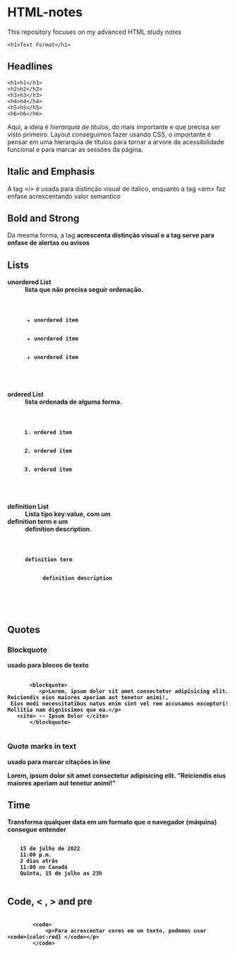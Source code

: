 # HTML-notes
<p>This repository focuses on my advanced HTML study notes</p>

    <h1>Text Format</h1>

<h2>Headlines</h2>

    <h1>h1</h1>
    <h2>h2</h2>
    <h3>h3</h3>
    <h4>h4</h4>
    <h5>h5</h5>
    <h6>h6</h6>

<p>Aqui, a ideia é <em>hierarquia de titulos</em>, do mais importante e que precisa ser visto primeiro. Layout conseguimos fazer usando CSS, o importante é pensar em uma hierarquia de titulos para tornar a arvore de acessibilidade funcional e para marcar as sessões da página.</p>

<h2>Italic and Emphasis</h2>

<p> A tag  &lt;i&gt; é usada para distinção visual de italico, enquanto a tag  &lt;em&gt; faz enfase acrescentando valor semantico</p>

<h2>Bold and Strong</h2>

<p>Da mesma forma, a tag <b> acrescenta distinção visual e a tag <strong> serve para enfase de alertas ou avisos</p>

<h2>Lists</h2>

<dl>
    <dt>unordered List</dt>
    <dd>lista que não precisa seguir ordenação.
        <code>
            <ul>
                <li>unordered item</li>
                <li>unordered item</li>
                <li>unordered item</li>
            </ul>
        </code>    
    </dd>
    <dt>ordered List</dt>
    <dd>lista ordenada de alguma forma.
        <code>
            <ol>
                <li>ordered item</li>
                <li>ordered item</li>
                <li>ordered item</li>
            </ol>
        </code>
    </dd>
    <dt>definition List</dt>
    <dd>Lista tipo key:value, com um <dt> definition term e um <dd> definition description.
        <code>
            <dl>
                <dt>definition term</dt>
                <dd>definition description</dd>
            </dl>
        </code>
</dl>

<h2>Quotes</h2>

<h3>Blockquote</h3>
<p>usado para blocos de texto</p>

<pre>
    <code>
       &lt;blockquote&gt;
          &lt;p&gt;Lorem, ipsum dolor sit amet consectetur adipisicing elit. Reiciendis eius maiores aperiam aut tenetur animi!,<br> Eius modi necessitatibus natus enim sint vel rem accusamus excepturi! Mollitia nam dignissimos quo ea.&lt;/p&gt;
   &lt;cite&gt; -- Ipsum Dolor &lt;/cite&gt;
       &lt;/blockquote&gt;
    </code>
</pre>

<h3>Quote marks in text</h3>

<p>usado para marcar citações in line</p>
<p>Lorem, ipsum dolor sit amet consectetur adipisicing elit. <q>Reiciendis eius maiores aperiam aut tenetur animi!</q></p>

<h2>Time</h2>
<p>Transforma qualquer data em um formato que o navegador (máquina) consegue entender</p>

<code>
    <time datetime="2022-07-15">15 de julho de 2022</time>
    <time datetime="23:00">11:00 p.m.</time>
    <time datetime="2022-07-13">2 dias atrás</time>
    <time datetime="23:00-06:00">11:00 no Canadá</time>
    <time datetime="2022-07-15T23:00">Quinta, 15 de julho as 23h</time>

</code>
</body>
</html>

<h2>Code, &lt; , &gt; and pre</h2>
<pre>
    <code>
        &lt;code&gt;
            &lt;p&gt;Para acrescentar cores em um texto, podemos usar  &lt;code&gt;{color:red} &lt;/code&gt;&lt;/p&gt;
        &lt;/code&gt;
    </code>
</pre>
